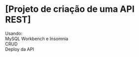 # [Projeto de criação de uma API REST]

Usando:</br>
MySQL Workbench e Insomnia</br>
CRUD</br>
Deploy da API</br>
